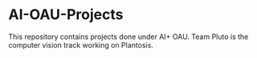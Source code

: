 # AI-OAU-Projects

This repository contains projects done under AI+ OAU. 
Team Pluto is the computer vision track working on Plantosis.
